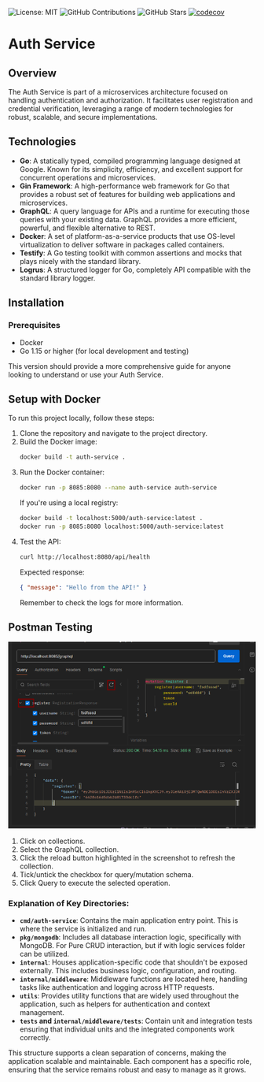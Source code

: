 ![License: MIT](https://img.shields.io/badge/License-MIT-yellow.svg)
![GitHub Contributions](https://img.shields.io/github/contributors/maestrom4/time-management-microservices)
![GitHub Stars](https://img.shields.io/github/stars/maestrom4/auth-service)
[![codecov](https://codecov.io/gh/maestrom4/auth-service/graph/badge.svg?token=DCWOO8T8NQ)](https://codecov.io/gh/maestrom4/auth-service)

# Auth Service


## Overview
The Auth Service is part of a microservices architecture focused on handling authentication and authorization. It facilitates user registration and credential verification, leveraging a range of modern technologies for robust, scalable, and secure implementations.

## Technologies
- **Go**: A statically typed, compiled programming language designed at Google. Known for its simplicity, efficiency, and excellent support for concurrent operations and microservices.
- **Gin Framework**: A high-performance web framework for Go that provides a robust set of features for building web applications and microservices.
- **GraphQL**: A query language for APIs and a runtime for executing those queries with your existing data. GraphQL provides a more efficient, powerful, and flexible alternative to REST.
- **Docker**: A set of platform-as-a-service products that use OS-level virtualization to deliver software in packages called containers.
- **Testify**: A Go testing toolkit with common assertions and mocks that plays nicely with the standard library.
- **Logrus**: A structured logger for Go, completely API compatible with the standard library logger.

## Installation

### Prerequisites
- Docker
- Go 1.15 or higher (for local development and testing)

This version should provide a more comprehensive guide for anyone looking to understand or use your Auth Service.

## Setup with Docker
To run this project locally, follow these steps:

1. Clone the repository and navigate to the project directory.
2. Build the Docker image:
    ```bash
    docker build -t auth-service .
    ```
3. Run the Docker container:
    ```bash
    docker run -p 8085:8080 --name auth-service auth-service
    ```
   If you're using a local registry:
    ```bash
    docker build -t localhost:5000/auth-service:latest .
    docker run -p 8085:8080 localhost:5000/auth-service:latest
    ```
4. Test the API:
    ```bash
    curl http://localhost:8080/api/health
    ```
   Expected response:
    ```json
    { "message": "Hello from the API!" }
    ```
   Remember to check the logs for more information.

## Postman Testing
![Postman Testing](https://github.com/maestrom4/auth-service/blob/develop/postmanTesting.png)

1. Click on collections.
2. Select the GraphQL collection.
3. Click the reload button highlighted in the screenshot to refresh the collection.
4. Tick/untick the checkbox for query/mutation schema.
5. Click Query to execute the selected operation.


### Explanation of Key Directories:

- **`cmd/auth-service`**: Contains the main application entry point. This is where the service is initialized and run.
- **`pkg/mongodb`**: Includes all database interaction logic, specifically with MongoDB. For Pure CRUD interaction, but if with logic services folder can be utilized.
- **`internal`**: Houses application-specific code that shouldn't be exposed externally. This includes business logic, configuration, and routing.
- **`internal/middleware`**: Middleware functions are located here, handling tasks like authentication and logging across HTTP requests.
- **`utils`**: Provides utility functions that are widely used throughout the application, such as helpers for authentication and context management.
- **`tests` and `internal/middleware/tests`**: Contain unit and integration tests ensuring that individual units and the integrated components work correctly.

This structure supports a clean separation of concerns, making the application scalable and maintainable. Each component has a specific role, ensuring that the service remains robust and easy to manage as it grows.

